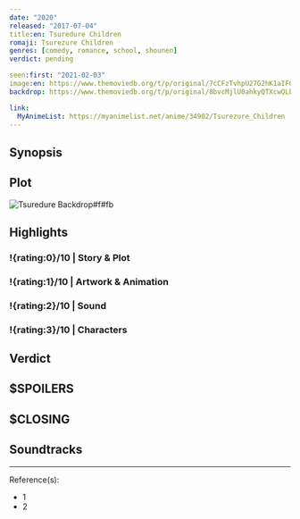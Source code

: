 ```yaml
---
date: "2020"
released: "2017-07-04"
title:en: Tsuredure Children
romaji: Tsurezure Children
genres: [comedy, romance, school, shounen]
verdict: pending

seen:first: "2021-02-03"
image:en: https://www.themoviedb.org/t/p/original/7cCFzTvhpU27G2hK1aIFQ6DLVlJ.jpg
backdrop: https://www.themoviedb.org/t/p/original/8bvcMjlU0ahkyQTXcwQLbjJ3ZMq.jpg

link:
  MyAnimeList: https://myanimelist.net/anime/34902/Tsurezure_Children
---
```



## Synopsis

## Plot

![Tsuredure Backdrop#f#fb](https://www.themoviedb.org/t/p/original/wVIpBQ7elYVOincJdmc71SFwnQJ.jpg "Source: TMDB")

## Highlights

### !{rating:0}/10 | Story & Plot

### !{rating:1}/10 | Artwork & Animation

### !{rating:2}/10 | Sound

### !{rating:3}/10 | Characters

## Verdict

## $SPOILERS

## $CLOSING

## Soundtracks

***
Reference(s):

- 1
- 2
